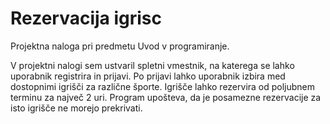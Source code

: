 # Rezervacija igrisc
Projektna naloga pri predmetu Uvod v programiranje.

V projektni nalogi sem ustvaril spletni vmestnik, na katerega se lahko uporabnik registrira in prijavi. 
Po prijavi lahko uporabnik izbira med dostopnimi igrišči za različne športe. Igrišče lahko rezervira od poljubnem terminu za največ 2 uri.
Program upošteva, da je posamezne rezervacije za isto igrišče ne morejo prekrivati.
